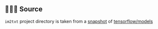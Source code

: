 ## 👨🏻‍💻 Source

`im2txt` project directory is taken from a [snapshot](https://github.com/tensorflow/models/tree/c79fa5af15e83bc8df03967c3df42aedbade7456/research/im2txt) of [tensorflow/models](https://github.com/tensorflow/models)

#